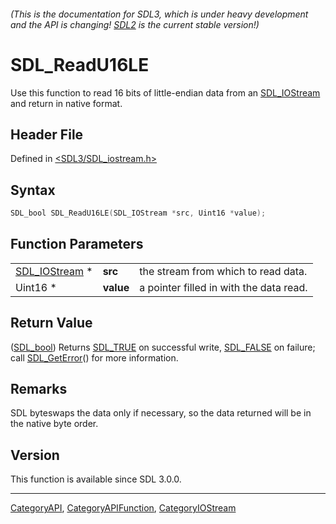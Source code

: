 ###### (This is the documentation for SDL3, which is under heavy development and the API is changing! [SDL2](https://wiki.libsdl.org/SDL2/) is the current stable version!)
# SDL_ReadU16LE

Use this function to read 16 bits of little-endian data from an [SDL_IOStream](SDL_IOStream) and return in native format.

## Header File

Defined in [<SDL3/SDL_iostream.h>](https://github.com/libsdl-org/SDL/blob/main/include/SDL3/SDL_iostream.h)

## Syntax

```c
SDL_bool SDL_ReadU16LE(SDL_IOStream *src, Uint16 *value);
```

## Function Parameters

|                                |           |                                         |
| ------------------------------ | --------- | --------------------------------------- |
| [SDL_IOStream](SDL_IOStream) * | **src**   | the stream from which to read data.     |
| Uint16 *                       | **value** | a pointer filled in with the data read. |

## Return Value

([SDL_bool](SDL_bool)) Returns [SDL_TRUE](SDL_TRUE) on successful write,
[SDL_FALSE](SDL_FALSE) on failure; call [SDL_GetError](SDL_GetError)() for
more information.

## Remarks

SDL byteswaps the data only if necessary, so the data returned will be in
the native byte order.

## Version

This function is available since SDL 3.0.0.

----
[CategoryAPI](CategoryAPI), [CategoryAPIFunction](CategoryAPIFunction), [CategoryIOStream](CategoryIOStream)

